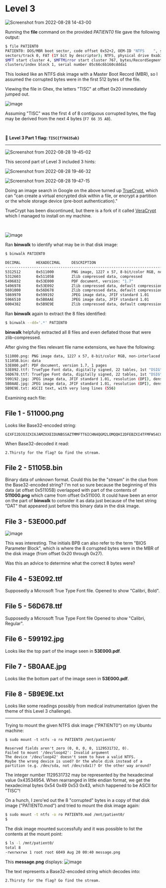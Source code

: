 # Level 3

![Screenshot from 2022-08-28 14-43-00](https://user-images.githubusercontent.com/82754379/187061288-e9a0aca9-d607-4972-b7e9-c0b18f3af65b.png)

Running the **file** command on the provided *PATIENT0* file gave the following output:
```bash
$ file PATIENT0
PATIENT0: DOS/MBR boot sector, code offset 0x52+2, OEM-ID "NTFS    ", sectors/cluster 8, Media descriptor 0xf8, 
sectors/track 0, FAT (1Y bit by descriptor); NTFS, physical drive 0xab3566f7, sectors 12287, 
$MFT start cluster 4, $MFTMirror start cluster 767, bytes/RecordSegment 2^(-1*246), 
clusters/index block 1, serial number 05c66c6b160cddda1
```

This looked like an NTFS disk image with a Master Boot Record (MBR), so I assumed the corrupted bytes were in the first 512 bytes of the file.

Viewing the file in Ghex, the letters "TISC" at offset 0x20 immediately jumped out.

![image](https://user-images.githubusercontent.com/82754379/187074799-9b0dced8-649c-43ca-95a4-6ff37f5776a6.png)

Assuming "TISC" was the first 4 of 8 contiguous corrupted bytes, the flag may be derived from the next 4 bytes (`F7 66 35 AB`).

<br>

:triangular_flag_on_post: **Level 3 Part 1 flag: `TISC{f76635ab}`**

<hr>

![Screenshot from 2022-08-28 19-45-02](https://user-images.githubusercontent.com/82754379/187075009-a7231499-61ea-4d15-abab-b64150021a0c.png)

This second part of Level 3 included 3 hints:

![Screenshot from 2022-08-28 19-46-32](https://user-images.githubusercontent.com/82754379/187075062-33376b1d-b1d0-407a-9b8b-3cb1dd31d093.png)

![Screenshot from 2022-08-28 19-47-15](https://user-images.githubusercontent.com/82754379/187075072-1b91f634-f1d0-48a2-8892-b0d088d24246.png)

Doing an image search in Google on the above turned up [TrueCrypt](https://en.wikipedia.org/wiki/TrueCrypt), which can "can create a virtual encrypted disk within a file, or encrypt a partition or the whole storage device (pre-boot authentication)."

TrueCrypt has been discontinued, but there is a fork of it called [VeraCrypt](https://en.wikipedia.org/wiki/VeraCrypt) which I managed to install on my machine.

<br>

![image](https://user-images.githubusercontent.com/82754379/187083445-4695a255-62fa-4450-962b-1a54700f77b6.png)


Ran **binwalk** to identify what may be in that disk image:
```bash
$ binwalk PATIENT0

DECIMAL       HEXADECIMAL     DESCRIPTION
--------------------------------------------------------------------------------
5312512       0x511000        PNG image, 1227 x 57, 8-bit/color RGB, non-interlaced
5312603       0x51105B        Zlib compressed data, compressed
5496832       0x53E000        PDF document, version: "1.7"
5496978       0x53E092        Zlib compressed data, default compression
5691000       0x56D678        Zlib compressed data, default compression
5869970       0x599192        JPEG image data, JFIF standard 1.01
5966510       0x5B0AAE        JPEG image data, JFIF standard 1.01
6004382       0x5B9E9E        Zlib compressed data, default compression
```

Ran **binwalk** again to extract the 8 files identified:
```bash
$ binwalk --dd='.*' PATIENT0
```

**binwalk** helpfully extracted all 8 files and even deflated those that were zlib-compressed.

After giving the files relevant file name extensions, we have the following:
```bash
511000.png: PNG image data, 1227 x 57, 8-bit/color RGB, non-interlaced
51105B.bin: data
53E000.pdf: PDF document, version 1.7, 1 pages
53E092.ttf: TrueType Font data, digitally signed, 22 tables, 1st "DSIG", 45 names, Unicode, \251 2018 Microsoft Corporation. All Rights Reserved.
56D678.ttf: TrueType Font data, digitally signed, 22 tables, 1st "DSIG", 45 names, Unicode, \251 2018 Microsoft Corporation. All Rights Reserved.
599192.jpg: JPEG image data, JFIF standard 1.01, resolution (DPI), density 96x96, segment length 16, baseline, precision 8, 1882x1028, components 3
5B0AAE.jpg: JPEG image data, JFIF standard 1.01, resolution (DPI), density 96x96, segment length 16, baseline, precision 8, 1882x514, components 3
5B9E9E.txt: ASCII text, with very long lines (556)
```

Examining each file:

## File 1 - 511000.png
Looks like Base32-encoded string:
```
GIXFI2DJOJZXI6JAMZXXEIDUNBSSAZTMMFTT6ICHN4QGM2LOMQQHI2DFEBZXI4TFMFWS4CQ=
```
When Base32-decoded it read:
```
2.Thirsty for the flag? Go find the stream.
```

## File 2 - 51105B.bin
Binary data of unknown format. Could this be the "stream" in the clue from the Base32-encoded string?
I'm not so sure because the beginning of this data (at offset 0x51105B) overlapped with part of the contents of **511000.png** which came from offset 0x511000. It could have been an error on the part of **binwalk** to consider it as data just because of the text string "DAT" that appeared just before this binary data in the disk image.


## File 3 - 53E000.pdf
![image](https://user-images.githubusercontent.com/82754379/187078336-74d0bf0a-685c-4ca5-904d-a9da9db15ea7.png)

This was interesting. The initials BPB can also refer to the term "BIOS Parameter Block", which is where the 8 corrupted bytes were in the MBR of the disk image (from offset 0x20 through 0x27).

Was this an advice to determine what the correct 8 bytes were?

## File 4 - 53E092.ttf
Supposedly a Microsoft True Type Font file.
Opened to show "Calibri, Bold".

## File 5 - 56D678.ttf
Supposedly a Microsoft True Type Font file
Opened to show "Calibri, Regular".

## File 6 - 599192.jpg
Looks like the top part of the image seen in **53E000.pdf**.

## File 7 - 5B0AAE.jpg
Looks like the bottom part of the image seen in **53E000.pdf**.

## File 8 - 5B9E9E.txt
Looks like some readings possibly from medical instrumentation (given the theme of this Level 3 challenge).

<hr height="2">

Trying to mount the given NTFS disk image ("PATIENT0") on my Ubuntu machine:
```
$ sudo mount -t ntfs -o ro PATIENT0 /mnt/patient0/ 

Reserved fields aren't zero (0, 0, 0, 0, 1129531732, 0). 
Failed to mount '/dev/loop42': Invalid argument 
The device '/dev/loop42' doesn't seem to have a valid NTFS. 
Maybe the wrong device is used? Or the whole disk instead of a 
partition (e.g. /dev/sda, not /dev/sda1)? Or the other way around? 
```

The integer number 1129531732 may be represented by the hexadecimal value 0x43534954. When rearranged in little endian format, we get the hexadecimal bytes 0x54 0x49 0x53 0x43, which happened to be ASCII for "TISC"!

On a hunch, I zero'ed out the 8 "corrupted" bytes in a copy of that disk image ("PATIENT0.mod") and tried to mount the disk image again:
```bash
$ sudo mount -t ntfs -o ro PATIENT0.mod /mnt/patient0/
$
```

The disk image mounted successfully and it was possible to list the contents at the mount point:
```bash
$ ls -l /mnt/patient0/
total 8
-rwxrwxrwx 1 root root 6049 Aug 20 00:40 message.png
```

This **message.png** displays:
![image](https://user-images.githubusercontent.com/82754379/188159930-bc96bbd5-7126-4f73-a42a-215300d280d6.png)

The text represents a Base32-encoded string which decodes into:
```
2.Thirsty for the flag? Go find the stream.
```
